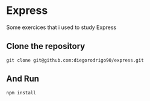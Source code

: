 # Express
Some exercices that i used to study Express


## Clone the repository

```
git clone git@github.com:diegorodrigo90/express.git
```
 ## And Run
```
npm install
```